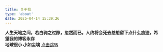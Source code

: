 ```yaml
---
title: 关于我
type: 'about'
date: 2025-04-14 15:39:26
---
```

**人生天地之间，若白驹之过隙，忽然而已。人终将会死去总想留下点什么痕迹，希望我的博客永存**<br>
**地球很小 小如尘埃** [点击跳转](https://www.bilibili.com/video/BV1Wx41147qg/)
